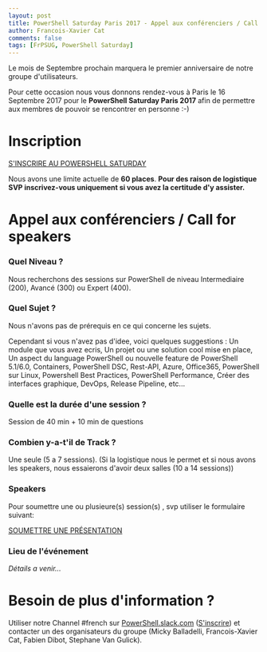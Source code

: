 ```yaml
---
layout: post
title: PowerShell Saturday Paris 2017 - Appel aux conférenciers / Call for Speakers
author: Francois-Xavier Cat
comments: false
tags: [FrPSUG, PowerShell Saturday]
---
```


Le mois de Septembre prochain marquera le premier anniversaire de notre groupe d'utilisateurs.

Pour cette occasion nous vous donnons rendez-vous à Paris le 16 Septembre 2017 pour le **PowerShell Saturday Paris 2017** afin de permettre aux membres de pouvoir se rencontrer en personne :-)


# Inscription

[S'INSCRIRE AU POWERSHELL SATURDAY](https://www.meetup.com/fr-FR/FrenchPSUG/events/239169341/)

Nous avons une limite actuelle de __60 places__. **Pour des raison de logistique SVP inscrivez-vous uniquement si vous avez la certitude d'y assister.**


# Appel aux conférenciers / Call for speakers

### Quel Niveau ?
Nous recherchons des sessions sur PowerShell de niveau Intermediaire (200), Avancé (300) ou Expert (400). 

### Quel Sujet ?
Nous n'avons pas de prérequis en ce qui concerne les sujets.

Cependant si vous n'avez pas d'idee, voici quelques suggestions : Un module que vous avez ecris, Un projet ou une solution cool mise en place, Un aspect du language PowerShell ou nouvelle feature de PowerShell 5.1/6.0, Containers, PowerShell DSC, Rest-API, Azure, Office365, PowerShell sur Linux, Powershell Best Practices, PowerShell Performance, Créer des interfaces graphique, DevOps, Release Pipeline, etc... 

### Quelle est la durée d'une session ?

Session de 40 min + 10 min de questions

### Combien y-a-t'il de Track ?

Une seule (5 a 7 sessions).
(Si la logistique nous le permet et si nous avons les speakers, nous essaierons d'avoir deux salles (10 a 14 sessions))

### Speakers
Pour soumettre une ou plusieure(s) session(s) , svp utiliser le formulaire suivant:

[SOUMETTRE UNE PRÉSENTATION](https://goo.gl/forms/gZdiYaXisNvldE9Z2)


### Lieu de l'événement

<i>Détails a venir...</i>

# Besoin de plus d'information ?

Utiliser notre Channel #french sur <a href="https://powershell.slack.com/Slack">PowerShell.slack.com</a>  (<a href="http://slack.poshcode.org/">S'inscrire</a>) et contacter un des organisateurs du groupe (Micky Balladelli, Francois-Xavier Cat, Fabien Dibot, Stephane Van Gulick).